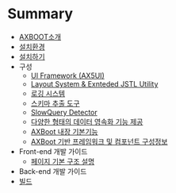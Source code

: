 # Summary

* [AXBOOT소개](README.md)
* [설치환경](environment.md)
* [설치하기](install.md)
* 구성
    - [UI Framework (AX5UI)](composition/ax5ui.md)
    - [Layout System & Exnteded JSTL Utility](composition/layout-system.md)
    - [로깅 시스템](composition/login-system.md)
    - [스키마 추출 도구](composition/schema-extractor.md)
    - [SlowQuery Detector](composition/slowquery-detector.md)
    - [다양한 형태의 데이터 영속화 기능 제공](composition/orm-function.md)
    - [AXBoot 내장 기본기능](composition/basic-function.md)
    - [AXBoot 기반 프레임워크 및 컴포넌트 구성정보](composition/framework-component.md)
* Front-end 개발 가이드
    - [페이지 기본 구조 설명](front-end/basic.md)
* Back-end 개발 가이드
* [빌드](build.md)